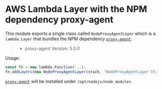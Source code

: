 # AWS Lambda Layer with the NPM dependency proxy-agent


This module exports a single class called `NodeProxyAgentLayer` which is a `lambda.Layer` that bundles the NPM dependency [`proxy-agent`](https://www.npmjs.com/package/proxy-agent).

> - proxy-agent Version: 5.0.0

Usage:

```ts
const fn = new lambda.Function(...);
fn.addLayers(new NodeProxyAgentLayer(stack, 'NodeProxyAgentLayer'));
```

[`proxy-agent`](https://www.npmjs.com/package/proxy-agent) will be installed under `/opt/nodejs/node_modules`.
